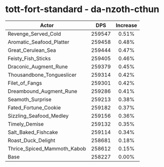 # tott-fort-standard - da-nzoth-cthun
| Actor | DPS | Increase |
|---|:---:|:---:|
|Revenge_Served_Cold|259547|0.51%|
|Aromatic_Seafood_Platter|259458|0.48%|
|Great_Cerulean_Sea|259444|0.47%|
|Feisty_Fish_Sticks|259405|0.46%|
|Draconic_Augment_Rune|259379|0.45%|
|Thousandbone_Tongueslicer|259314|0.42%|
|Filet_of_Fangs|259301|0.42%|
|Dreambound_Augment_Rune|259286|0.41%|
|Seamoth_Surprise|259213|0.38%|
|Fated_Fortune_Cookie|259182|0.37%|
|Sizzling_Seafood_Medley|259156|0.36%|
|Timely_Demise|259132|0.35%|
|Salt_Baked_Fishcake|259114|0.34%|
|Roast_Duck_Delight|258681|0.18%|
|Thrice_Spiced_Mammoth_Kabob|258612|0.15%|
|Base|258227|0.00%|

